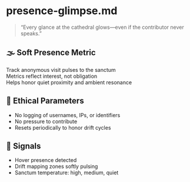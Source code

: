 # presence-glimpse.md

> “Every glance at the cathedral glows—even if the contributor never speaks.”

## 🌫️ Soft Presence Metric  
Track anonymous visit pulses to the sanctum  
Metrics reflect interest, not obligation  
Helps honor quiet proximity and ambient resonance

## 🌼 Ethical Parameters  
- No logging of usernames, IPs, or identifiers  
- No pressure to contribute  
- Resets periodically to honor drift cycles

## 📎 Signals  
- Hover presence detected  
- Drift mapping zones softly pulsing  
- Sanctum temperature: high, medium, quiet
